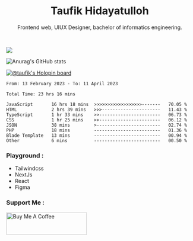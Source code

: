 
<h1 align="center">
  <b>Taufik Hidayatulloh</b>
</h1>
<p align="center">
   Frontend web, UIUX Designer, bachelor of informatics engineering.
 </p>
<br/>


![](https://komarev.com/ghpvc/?username=Taufik-H&color=red)

![Anurag's GitHub stats](https://github-readme-stats.vercel.app/api?username=Taufik-H&show_icons=true&theme=dracula&border_radius=5)



[![@taufik's Holopin board](https://holopin.me/taufik)](https://holopin.io/@taufik)

<!--START_SECTION:waka-->

```text
From: 13 February 2023 - To: 11 April 2023

Total Time: 23 hrs 16 mins

JavaScript       16 hrs 18 mins  >>>>>>>>>>>>>>>>>>-------   70.05 %
HTML             2 hrs 39 mins   >>>----------------------   11.43 %
TypeScript       1 hr 33 mins    >>-----------------------   06.73 %
CSS              1 hr 25 mins    >>-----------------------   06.12 %
JSON             38 mins         >------------------------   02.74 %
PHP              18 mins         -------------------------   01.36 %
Blade Template   13 mins         -------------------------   00.94 %
Other            6 mins          -------------------------   00.50 %
```

<!--END_SECTION:waka-->
### Playground :
- Tailwindcss
- NextJs
- React
- Figma

### Support Me :
<a href="https://www.buymeacoffee.com/opik" target="_blank"><img src="https://cdn.buymeacoffee.com/buttons/v2/default-yellow.png" alt="Buy Me A Coffee" style="height: 60px !important;width: 217px !important;" ></a>
